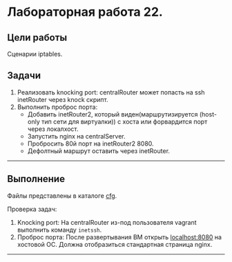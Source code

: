# Лабораторная работа 22.

## Цели работы

Сценарии iptables.

## Задачи

1. Реализовать knocking port: centralRouter может попасть на ssh inetRouter через knock скрипт.
2. Выполнить проброс порта:
    - Добавить inetRouter2, который виден(маршрутизируется (host-only тип сети для виртуалки)) с хоста или форвардится порт через локалхост.
    - Запустить nginx на centralServer.
    - Пробросить 80й порт на inetRouter2 8080.
    - Дефолтный маршрут оставить через inetRouter.

---

## Выполнение

Файлы представлены в каталоге [cfg](./cfg).

Проверка задач:

1. Knocking port: На centralRouter из-под пользователя vagrant выполнить команду `inetssh`.
2. Проброс порта: После развертывания ВМ открыть [localhost:8080](http://127.0.0.1:8080) на хостовой ОС. Должна отобразиться стандартная страница nginx.

---

